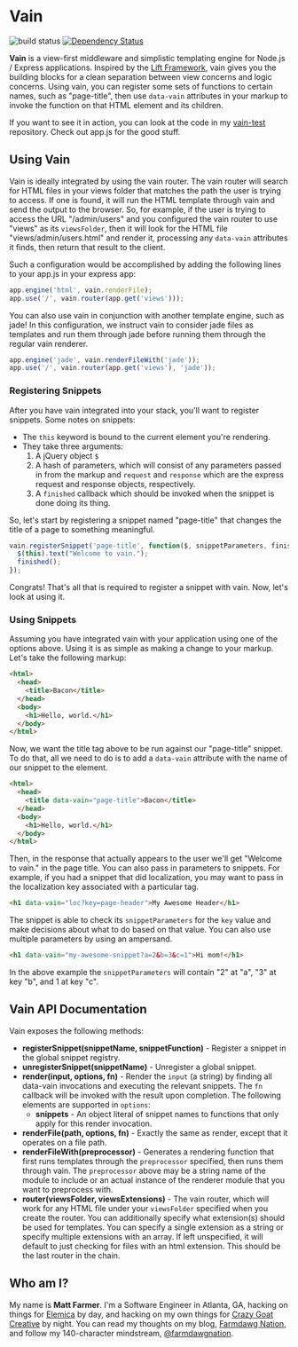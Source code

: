 # Vain

![build status](https://api.travis-ci.org/farmdawgnation/vain.png)
[![Dependency Status](https://gemnasium.com/farmdawgnation/vain.svg)](https://gemnasium.com/farmdawgnation/vain)

**Vain** is a view-first middleware and simplistic templating engine for Node.js / Express
applications. Inspired by the [Lift Framework](http://liftweb.net), vain gives you the building
blocks for a clean separation between view concerns and logic concerns. Using vain, you can register
some sets of functions to certain names, such as "page-title", then use `data-vain` attributes in
your markup to invoke the function on that HTML element and its children.

If you want to see it in action, you can look at the code in my [vain-test](https://github.com/farmdawgnation/vain-test)
repository. Check out app.js for the good stuff.

## Using Vain

Vain is ideally integrated by using the vain router. The vain router will search for HTML files in your views
folder that matches the path the user is trying to access. If one is found, it will run the HTML template through
vain and send the output to the browser. So, for example, if the user is trying to access the URL "/admin/users"
and you configured the vain router to use "views" as its `viewsFolder`, then it will look for the HTML file
"views/admin/users.html" and render it, processing any `data-vain` attributes it finds, then return that result
to the client.

Such a configuration would be accomplished by adding the following lines to your app.js in your express app:

```javascript
app.engine('html', vain.renderFile);
app.use('/', vain.router(app.get('views')));
```

You can also use vain in conjunction with another template engine, such as jade! In this configuration, we instruct
vain to consider jade files as templates and run them through jade before running them through the regular vain
renderer.

```javascript
app.engine('jade', vain.renderFileWith('jade'));
app.use('/', vain.router(app.get('views'), 'jade'));
```

### Registering Snippets

After you have vain integrated into your stack, you'll want to register snippets. Some notes on
snippets:

* The `this` keyword is bound to the current element you're rendering.
* They take three arguments:
  1. A jQuery object `$`
  2. A hash of parameters, which will consist of any parameters passed in from the markup and
     `request` and `response` which are the express request and response objects, respectively.
  3. A `finished` callback which should be invoked when the snippet is done doing its thing.

So, let's start by registering a snippet named "page-title" that changes the title of a page to something
meaningful.

```javascript
vain.registerSnippet('page-title', function($, snippetParameters, finished) {
  $(this).text("Welcome to vain.");
  finished();
});
```

Congrats! That's all that is required to register a snippet with vain. Now, let's look at using it.

### Using Snippets

Assuming you have integrated vain with your application using one of the options above. Using it
is as simple as making a change to your markup. Let's take the following markup:

```html
<html>
  <head>
    <title>Bacon</title>
  </head>
  <body>
    <h1>Hello, world.</h1>
  </body>
</html>
```

Now, we want the title tag above to be run against our "page-title" snippet. To do that, all we
need to do is to add a `data-vain` attribute with the name of our snippet to the element.

```html
<html>
  <head>
    <title data-vain="page-title">Bacon</title>
  </head>
  <body>
    <h1>Hello, world.</h1>
  </body>
</html>
```

Then, in the response that actually appears to the user we'll get "Welcome to vain." in the
page title. You can also pass in parameters to snippets. For example, if you had a snippet that
did localization, you may want to pass in the localization key associated with a particular tag.

```html
<h1 data-vain="loc?key=page-header">My Awesome Header</h1>
```

The snippet is able to check its `snippetParameters` for the `key` value and make decisions about
what to do based on that value. You can also use multiple parameters by using an ampersand.

```html
<h1 data-vain="my-awesome-snippet?a=2&b=3&c=1">Hi mom!</h1>
```

In the above example the `snippetParameters` will contain "2" at "a", "3" at key "b", and 1 at
key "c".

## Vain API Documentation

Vain exposes the following methods:

* **registerSnippet(snippetName, snippetFunction)** - Register a snippet in the global snippet
  registry.
* **unregisterSnippet(snippetName)** - Unregister a global snippet.
* **render(input, options, fn)** - Render the `input` (a string) by finding all data-vain invocations
  and executing the relevant snippets. The `fn` callback will be invoked with the result upon completion.
  The following elements are supported in `options`:
  * **snippets** - An object literal of snippet names to functions that only apply for this render
    invocation.
* **renderFile(path, options, fn)** - Exactly the same as render, except that it operates on a file path.
* **renderFileWith(preprocessor)** - Generates a rendering function that first runs templates through the
  `preprocessor` specified, then runs them through vain. The `preprocessor` above may be a string name of the
  module to include or an actual instance of the renderer module that you want to preprocess with.
* **router(viewsFolder, viewsExtensions)** - The vain router, which will work for any HTML file under your
  `viewsFolder` specified when you create the router. You can additionally specify what extension(s) should
  be used for templates. You can specify a single extension as a string or specify multiple extensions with an
  array. If left unspecified, it will default to just checking for files with an html extension.
  This should be the last router in the chain.

## Who am I?

My name is **Matt Farmer**. I'm a Software Engineer in Atlanta, GA, hacking on things for
[Elemica](http://elemica.com) by day, and hacking on my own things for [Crazy Goat Creative](http://crazygoatcreative.com)
by night. You can read my thoughts on my blog, [Farmdawg Nation](http://farmdawgnation.com),
and follow my 140-character mindstream, [@farmdawgnation](http://twitter.com/farmdawgnation).
